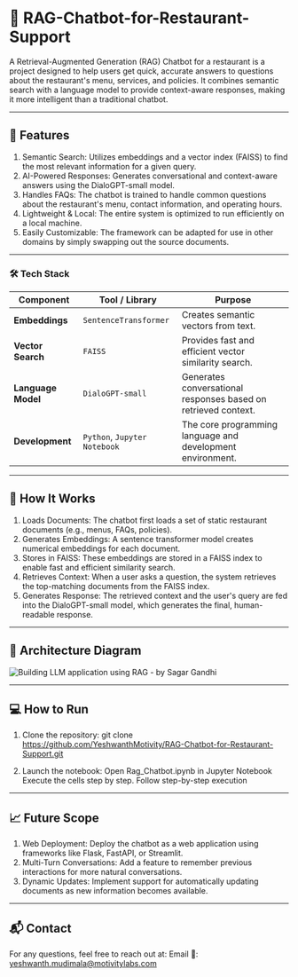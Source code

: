 # 🧠 RAG-Chatbot-for-Restaurant-Support
A Retrieval-Augmented Generation (RAG) Chatbot for a restaurant is a project designed to help users get quick, accurate answers to questions about the restaurant's menu, services, and policies. It combines semantic search with a language model to provide context-aware responses, making it more intelligent than a traditional chatbot.

---

## 🚀 Features
1. Semantic Search: Utilizes embeddings and a vector index (FAISS) to find the most relevant information for a given query.
2. AI-Powered Responses: Generates conversational and context-aware answers using the DialoGPT-small model.
3. Handles FAQs: The chatbot is trained to handle common questions about the restaurant's menu, contact information, and operating hours.
4. Lightweight & Local: The entire system is optimized to run efficiently on a local machine.
5. Easily Customizable: The framework can be adapted for use in other domains by simply swapping out the source documents.
     
---

### 🛠️ Tech Stack
| Component          |       Tool / Library         |                                 Purpose                        |
| ------------------ | ---------------------------- | -------------------------------------------------------------- |
| **Embeddings**     | `SentenceTransformer`        | Creates semantic vectors from text.                            |
| **Vector Search**  | `FAISS`                      | Provides fast and efficient vector similarity search.          |
| **Language Model** | `DialoGPT-small`             | Generates conversational responses based on retrieved context. |
| **Development**    | `Python`, `Jupyter Notebook` | The core programming language and development environment.     |

---

## 📄 How It Works
1. Loads Documents: The chatbot first loads a set of static restaurant documents (e.g., menus, FAQs, policies).
2. Generates Embeddings: A sentence transformer model creates numerical embeddings for each document.
3. Stores in FAISS: These embeddings are stored in a FAISS index to enable fast and efficient similarity search.
4. Retrieves Context: When a user asks a question, the system retrieves the top-matching documents from the FAISS index.
5. Generates Response: The retrieved context and the user's query are fed into the DialoGPT-small model, which generates the final, human-readable response.
   
---

## 📸 Architecture Diagram
![Building LLM application using RAG - by Sagar Gandhi](https://github.com/user-attachments/assets/ed66e623-e3d4-4d7f-8d90-971f29771dfe)

---

## 💻 How to Run
1. Clone the repository:
git clone https://github.com/YeshwanthMotivity/RAG-Chatbot-for-Restaurant-Support.git

2. Launch the notebook:
Open Rag_Chatbot.ipynb in Jupyter Notebook
Execute the cells step by step.
Follow step-by-step execution

---

## 📈 Future Scope
1. Web Deployment: Deploy the chatbot as a web application using frameworks like Flask, FastAPI, or Streamlit.
2. Multi-Turn Conversations: Add a feature to remember previous interactions for more natural conversations.
3. Dynamic Updates: Implement support for automatically updating documents as new information becomes available.

---

## 📬 Contact
For any questions, feel free to reach out at:
Email 📧: yeshwanth.mudimala@motivitylabs.com
